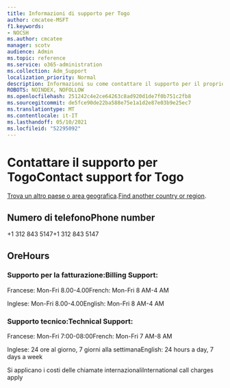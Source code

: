 ```yaml
---
title: Informazioni di supporto per Togo
author: cmcatee-MSFT
f1.keywords:
- NOCSH
ms.author: cmcatee
manager: scotv
audience: Admin
ms.topic: reference
ms.service: o365-administration
ms.collection: Adm_Support
localization_priority: Normal
description: Informazioni su come contattare il supporto per il proprio paese o area geografica.
ROBOTS: NOINDEX, NOFOLLOW
ms.openlocfilehash: 251242c4e2ce64263c8ad920d1de7f0b751c2fb8
ms.sourcegitcommit: de5fce90de22ba588e75e1a1d2e87e03b9e25ec7
ms.translationtype: MT
ms.contentlocale: it-IT
ms.lasthandoff: 05/10/2021
ms.locfileid: "52295092"
---
```

# <a name="contact-support-for-togo"></a><span data-ttu-id="bf002-103">Contattare il supporto per Togo</span><span class="sxs-lookup"><span data-stu-id="bf002-103">Contact support for Togo</span></span>

<span data-ttu-id="bf002-104">[Trova un altro paese o area geografica](../../business-video/get-help-support.md).</span><span class="sxs-lookup"><span data-stu-id="bf002-104">[Find another country or region](../../business-video/get-help-support.md).</span></span>

## <a name="phone-number"></a><span data-ttu-id="bf002-105">Numero di telefono</span><span class="sxs-lookup"><span data-stu-id="bf002-105">Phone number</span></span>
<span data-ttu-id="bf002-106">+1 312 843 5147</span><span class="sxs-lookup"><span data-stu-id="bf002-106">+1 312 843 5147</span></span>

## <a name="hours"></a><span data-ttu-id="bf002-107">Ore</span><span class="sxs-lookup"><span data-stu-id="bf002-107">Hours</span></span>
### <a name="billing-support"></a><span data-ttu-id="bf002-108">Supporto per la fatturazione:</span><span class="sxs-lookup"><span data-stu-id="bf002-108">Billing Support:</span></span>

<span data-ttu-id="bf002-109">Francese: Mon-Fri 8.00-4.00</span><span class="sxs-lookup"><span data-stu-id="bf002-109">French: Mon-Fri 8 AM-4 AM</span></span>

<span data-ttu-id="bf002-110">Inglese: Mon-Fri 8.00-4.00</span><span class="sxs-lookup"><span data-stu-id="bf002-110">English: Mon-Fri 8 AM-4 AM</span></span>

### <a name="technical-support"></a><span data-ttu-id="bf002-111">Supporto tecnico:</span><span class="sxs-lookup"><span data-stu-id="bf002-111">Technical Support:</span></span>

<span data-ttu-id="bf002-112">Francese: Mon-Fri 7:00-08:00</span><span class="sxs-lookup"><span data-stu-id="bf002-112">French: Mon-Fri 7 AM-8 AM</span></span>

<span data-ttu-id="bf002-113">Inglese: 24 ore al giorno, 7 giorni alla settimana</span><span class="sxs-lookup"><span data-stu-id="bf002-113">English: 24 hours a day, 7 days a week</span></span>

<span data-ttu-id="bf002-114">Si applicano i costi delle chiamate internazionali</span><span class="sxs-lookup"><span data-stu-id="bf002-114">International call charges apply</span></span>
